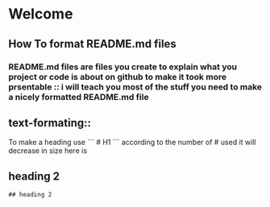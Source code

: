 # Welcome

## How To format README.md files

### README.md files are files you create to explain what you project or code is about on github to make it took more prsentable :: i will teach you most of the stuff you need to make a nicely formatted README.md file

## text-formating::

<p>To make a heading use
```
    # H1
```
according to the number of # used it will decrease in size here is

## heading 2

```
## heading 2
```

</p>
